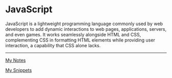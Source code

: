 # JavaScript

JavaScript is a lightweight programming language commonly used by web developers to add dynamic interactions to web pages, applications, servers, and even games. It works seamlessly alongside HTML and CSS, complementing CSS in formatting HTML elements while providing user interaction, a capability that CSS alone lacks.

---

[My Notes](JavaScript%201b2aeacbb29981b6a444f481abfd7d83/My%20Notes%201b2aeacbb2998175a699da2ef83408a2.md)

[My Snippets](JavaScript%201b2aeacbb29981b6a444f481abfd7d83/My%20Snippets%201b2aeacbb2998177b65cca29103d804a.md)
